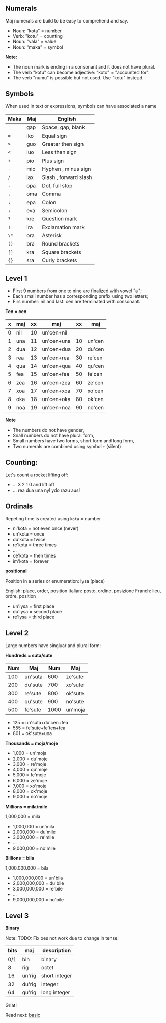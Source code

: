 ## Numerals 

Maj numerals are build to be easy to comprehend and say.

* Noun: "kota" = number
* Verb: "kotu" = counting
* Noun: "vala" = value
* Noun: "maka" = symbol

**Note:**

* The noun mark is ending in a consonant and it does not have plural.
* The verb "kotu" can become adjective: "koto" = "accounted for".
* The verb "numu" is possible but not used. Use "kotu" instead.

## Symbols

When used in text or expressions, symbols can have associated a name

Maka   | Maj    | English
-------|--------|---------------------
  ` `  | gap    | Space, gap, blank
  `=`  | iko    | Equal sign
  `>`  | guo    | Greater then sign
  `<`  | luo    | Less then sign
  `+`  | pio    | Plus sign 
  `-`  | mio    | Hyphen , minus sign 
  `/`  | lax    | Slash , forward slash 
  `.`  | opa    | Dot, full stop 
  `,`  | oma    | Comma 
  `:`  | epa    | Colon 
  `;`  | eva    | Semicolon 
  `?`  | kre    | Question mark 
  `!`  | ira    | Exclamation mark 
  `\*` | ora    | Asterisk 
  `()` | bra    | Round brackets 
  `[]` | kra    | Square brackets 
  `{}` | sra    | Curly brackets 


## Level 1

* First 9 numbers from one to nine are finalized with vowel "a";
* Each small number has a corresponding prefix using two letters;
* Firs number: nil and last: cen are terminated with consonant.

**Ten = cen** 

x | maj  | xx | maj          | xx | maj    |
--|------|----|--------------|----|--------|
0 | nil  | 10 | un'cen+nil   |    |        |
1 | una  | 11 | un'cen+una   | 10 | un'cen |
2 | dua  | 12 | un'cen+dua   | 20 | du'cen |
3 | rea  | 13 | un'cen+rea   | 30 | re'cen |
4 | qua  | 14 | un'cen+qua   | 40 | qu'cen |
5 | fea  | 15 | un'cen+fea   | 50 | fe'cen |
6 | zea  | 16 | un'cen+zea   | 60 | ze'cen |
7 | xoa  | 17 | un'cen+xoa   | 70 | xo'cen |
8 | oka  | 18 | un'cen+oka   | 80 | ok'cen |
9 | noa  | 19 | un'cen+noa   | 90 | no'cen | 


**Note** 

* The numbers do not have gender,
* Snall numbers do not have plural form,
* Small numbers have two forms, short form and long form,
* Two numerals are combined using symbol `+` (silent)

## Counting:

Let's count a rocket lifting off:

* ... 3 2 1 0 and lift off
* ... rea dua una nyl ydo razu aus!
                                         
## Ordinals
         
Repeting time is created using `kota` = number

* ni'kota = not even once (never)
* un'kota = once
* du'kota = twice
* re'kota = three times
* ...
* ce'kota = then times
* im'kota = forever
          
**positional**

Position in a series or enumeration: lysa (place)

English: place, order, position
Italian: posto, ordine, posizione
Franch:  lieu,  ordre, position

* un'lysa = first place
* du'lysa = second place
* re'lysa = third place

## Level 2

Large numbers have singluar and plural form:

**Hundreds = suta/sute**

 Num |  Maj      |  Num | Maj
-----|-----------|------|-------------
 100 |  un'suta  |  600 |  ze'sute
 200 |  du'sute  |  700 |  xo'sute
 300 |  re'sute  |  800 |  ok'sute
 400 |  qu'sute  |  900 |  no'sute
 500 |  fe'sute  | 1000 |  un'moja


* 125 = un'suta+du'cen+fea
* 555 = fe'sute+fe'ten+fea
* 801 = ok'sute+una


**Thousands = moja/moje**

* 1,000 = un'moja
* 2,000 = du'moje
* 3,000 = re'moje
* 4,000 = qu'moje
* 5,000 = fe'moje
* 6,000 = ze'moje
* 7,000 = xo'moje
* 8,000 = ok'moje
* 9,000 = no'moje


**Millions  = mila/mile**

1,000,000  = mila

* 1,000,000 = un'mila
* 2,000,000 = du'mile
* 3,000,000 = re'mile
* ...
* 9,000,000 = no'mile


**Billions = bila**

1,000.000.000   = bila


* 1,000,000,000 = un'bila
* 2,000,000,000 = du'bile
* 3,000,000,000 = re'bile
* ...
* 9,000,000,000 = no'bile

## Level 3

**Binary**

Note: TODO: Fix oes not work due to change in tense:

bits| maj            | description
----|----------------|----------------------
0/1 | bin            | binary
8   | rig            | octet
16  | un'rig         | short integer
32  | du'rig         | integer
64  | qu'rig         | long integer

Griat!

Read next: [basic](basic.md)
